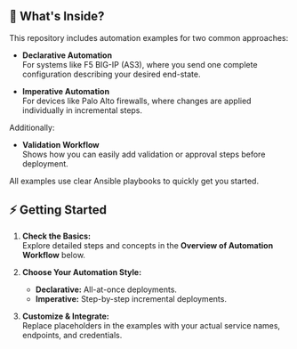 ## 🚀 What's Inside?

This repository includes automation examples for two common approaches:

- **Declarative Automation**  
  For systems like F5 BIG-IP (AS3), where you send one complete configuration describing your desired end-state.

- **Imperative Automation**  
  For devices like Palo Alto firewalls, where changes are applied individually in incremental steps.

Additionally:

- **Validation Workflow**  
  Shows how you can easily add validation or approval steps before deployment.

All examples use clear Ansible playbooks to quickly get you started.

## ⚡️ Getting Started

1. **Check the Basics:**  
   Explore detailed steps and concepts in the **Overview of Automation Workflow** below.

2. **Choose Your Automation Style:**  
   - **Declarative:** All-at-once deployments.
   - **Imperative:** Step-by-step incremental deployments.

3. **Customize & Integrate:**  
   Replace placeholders in the examples with your actual service names, endpoints, and credentials.
